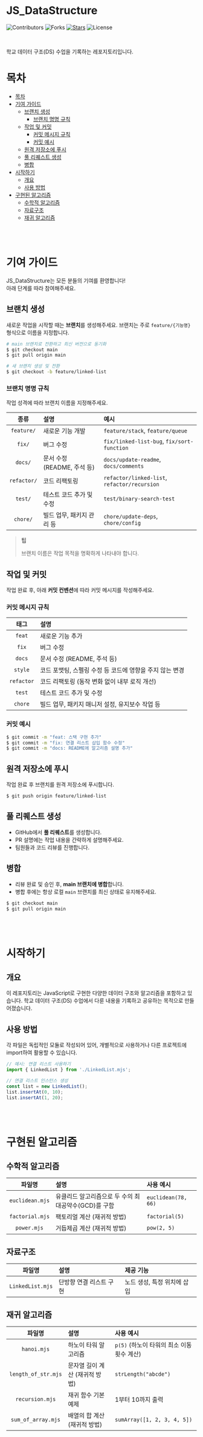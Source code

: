 # JS_DataStructure

![Contributors](https://img.shields.io/github/contributors/3x-haust/JS_DataStructure?style=flat)
![Forks](https://img.shields.io/github/forks/3x-haust/JS_DataStructure?style=social?style=flat)
[![Stars](https://img.shields.io/github/stars/3x-haust/JS_DataStructure?style=flat&logo=GitHub&color=yellow)](https://github.com/3x-haust/JS_DataStructure/stargazers)
![License](https://img.shields.io/github/license/3x-haust/JS_DataStructure?style=flat)

</br>

학교 데이터 구조(DS) 수업을 기록하는 레포지토리입니다.

# 목차

- [목차](#목차)
- [기여 가이드](#기여-가이드)
  - [브랜치 생성](#브랜치-생성)
    - [브랜치 명명 규칙](#브랜치-명명-규칙)
  - [작업 및 커밋](#작업-및-커밋)
    - [커밋 메시지 규칙](#커밋-메시지-규칙)
    - [커밋 예시](#커밋-예시)
  - [원격 저장소에 푸시](#원격-저장소에-푸시)
  - [풀 리퀘스트 생성](#풀-리퀘스트-생성)
  - [병합](#병합)
- [시작하기](#시작하기)
  - [개요](#개요)
  - [사용 방법](#사용-방법)
- [구현된 알고리즘](#구현된-알고리즘)
  - [수학적 알고리즘](#수학적-알고리즘)
  - [자료구조](#자료구조)
  - [재귀 알고리즘](#재귀-알고리즘)

</br>
</br>

# 기여 가이드

JS_DataStructure는 모든 분들의 기여를 환영합니다!  
아래 단계를 따라 참여해주세요.

## 브랜치 생성

새로운 작업을 시작할 때는 **브랜치**를 생성해주세요. 브랜치는 주로 `feature/{기능명}` 형식으로 이름을 지정합니다.

```bash
# main 브랜치로 전환하고 최신 버전으로 동기화
$ git checkout main
$ git pull origin main

# 새 브랜치 생성 및 전환
$ git checkout -b feature/linked-list
```

### 브랜치 명명 규칙

작업 성격에 따라 브랜치 이름을 지정해주세요.

| 종류 | 설명 | 예시 |
|:---:|:---|:---|
| `feature/` | 새로운 기능 개발 | `feature/stack`, `feature/queue` |
| `fix/` | 버그 수정 | `fix/linked-list-bug`, `fix/sort-function` |
| `docs/` | 문서 수정 (README, 주석 등) | `docs/update-readme`, `docs/comments` |
| `refactor/` | 코드 리팩토링 | `refactor/linked-list`, `refactor/recursion` |
| `test/` | 테스트 코드 추가 및 수정 | `test/binary-search-test` |
| `chore/` | 빌드 업무, 패키지 관리 등 | `chore/update-deps`, `chore/config` |

> **팁**
> 
> 브랜치 이름은 작업 목적을 명확하게 나타내야 합니다.

## 작업 및 커밋

작업 완료 후, 아래 **커밋 컨벤션**에 따라 커밋 메시지를 작성해주세요.

### 커밋 메시지 규칙

| 태그 | 설명 |
|:---:|:---|
| `feat` | 새로운 기능 추가 |
| `fix` | 버그 수정 |
| `docs` | 문서 수정 (README, 주석 등) |
| `style` | 코드 포맷팅, 스펠링 수정 등 코드에 영향을 주지 않는 변경 |
| `refactor` | 코드 리팩토링 (동작 변화 없이 내부 로직 개선) |
| `test` | 테스트 코드 추가 및 수정 |
| `chore` | 빌드 업무, 패키지 매니저 설정, 유지보수 작업 등 |

### 커밋 예시
```bash
$ git commit -m "feat: 스택 구현 추가"
$ git commit -m "fix: 연결 리스트 삽입 함수 수정"
$ git commit -m "docs: README에 알고리즘 설명 추가"
```

## 원격 저장소에 푸시

작업 완료 후 브랜치를 원격 저장소에 푸시합니다.

```bash
$ git push origin feature/linked-list
```

## 풀 리퀘스트 생성

- GitHub에서 **풀 리퀘스트**를 생성합니다.
- PR 설명에는 작업 내용을 간략하게 설명해주세요.
- 팀원들과 코드 리뷰를 진행합니다.

## 병합

- 리뷰 완료 및 승인 후, **main 브랜치에 병합**합니다.
- 병합 후에는 항상 로컬 `main` 브랜치를 최신 상태로 유지해주세요.

```bash
$ git checkout main
$ git pull origin main
```

</br>
</br>

# 시작하기

## 개요

이 레포지토리는 JavaScript로 구현한 다양한 데이터 구조와 알고리즘을 포함하고 있습니다. 
학교 데이터 구조(DS) 수업에서 다룬 내용을 기록하고 공유하는 목적으로 만들어졌습니다.

## 사용 방법

각 파일은 독립적인 모듈로 작성되어 있어, 개별적으로 사용하거나 다른 프로젝트에 import하여 활용할 수 있습니다.

```javascript
// 예시: 연결 리스트 사용하기
import { LinkedList } from './LinkedList.mjs';

// 연결 리스트 인스턴스 생성
const list = new LinkedList();
list.insertAt(0, 10);
list.insertAt(1, 20);
```

</br>
</br>

# 구현된 알고리즘

## 수학적 알고리즘

| 파일명 | 설명 | 사용 예시 |
|:---:|:---|:---|
| `euclidean.mjs` | 유클리드 알고리즘으로 두 수의 최대공약수(GCD)를 구함 | `euclidean(78, 66)` |
| `factorial.mjs` | 팩토리얼 계산 (재귀적 방법) | `factorial(5)` |
| `power.mjs` | 거듭제곱 계산 (재귀적 방법) | `pow(2, 5)` |

## 자료구조

| 파일명 | 설명 | 제공 기능 |
|:---:|:---|:---|
| `LinkedList.mjs` | 단방향 연결 리스트 구현 | 노드 생성, 특정 위치에 삽입 |

## 재귀 알고리즘

| 파일명 | 설명 | 사용 예시 |
|:---:|:---|:---|
| `hanoi.mjs` | 하노이 타워 알고리즘 | `p(5)` (하노이 타워의 최소 이동 횟수 계산) |
| `length_of_str.mjs` | 문자열 길이 계산 (재귀적 방법) | `strLength("abcde")` |
| `recursion.mjs` | 재귀 함수 기본 예제 | 1부터 10까지 출력 |
| `sum_of_array.mjs` | 배열의 합 계산 (재귀적 방법) | `sumArray([1, 2, 3, 4, 5])` |